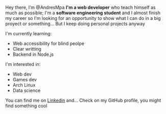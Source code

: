Hey there, I’m @AndresMpa **I'm a web developer** who teach himself as much as possible;
I'm a **software engineering student** and I almost finish my career so I'm looking for
an opportunity to show what I can do in a big proyect or something... But
I keep doing personal projects anyway

I'm currently learning:

  - Web accessibility for blind peolpe
  - Clear writting
  - Backend in Node.js

I'm interested in:
  
  - Web dev
  - Games dev
  - Arch Linux
  - Data science

You can find me on [Linkedin](https://www.linkedin.com/in/andres-m-prieto/)
and... Check on my GitHub profile, you might find something cool
